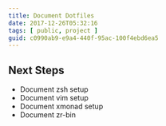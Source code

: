 ```yaml
---
title: Document Dotfiles
date: 2017-12-26T05:32:16
tags: [ public, project ]
guid: c0990ab9-e9a4-440f-95ac-100f4ebd6ea5
---
```



<!--more-->

## Next Steps

 * Document zsh setup
 * Document vim setup
 * Document xmonad setup
 * Document zr-bin
